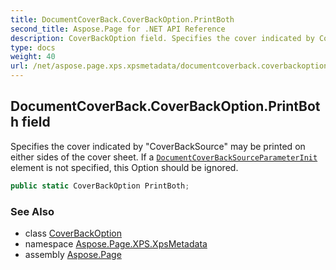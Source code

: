 ```yaml
---
title: DocumentCoverBack.CoverBackOption.PrintBoth
second_title: Aspose.Page for .NET API Reference
description: CoverBackOption field. Specifies the cover indicated by CoverBackSource may be printed on either sides of the cover sheet. If a DocumentCoverBackSourceParameterInit element is not specified this Option should be ignored
type: docs
weight: 40
url: /net/aspose.page.xps.xpsmetadata/documentcoverback.coverbackoption/printboth/
---
```

## DocumentCoverBack.CoverBackOption.PrintBoth field

Specifies the cover indicated by "CoverBackSource" may be printed on either sides of the cover sheet. If a [`DocumentCoverBackSource`](../../documentcoverbacksource/)[`ParameterInit`](../../parameterinit/) element is not specified, this Option should be ignored.

```csharp
public static CoverBackOption PrintBoth;
```

### See Also

* class [CoverBackOption](../)
* namespace [Aspose.Page.XPS.XpsMetadata](../../documentcoverback.coverbackoption/)
* assembly [Aspose.Page](../../../)


